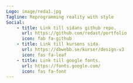 ```yaml
---
Logo: image/reda1.jpg
Tagline: Reprogramming reality with style
Social:
    - title: Link till sidans github repo.
      url: https://github.com/redast/portfolio
      icon: fab fa-github
    - title: Link till kursens sida.
      url: https://dbwebb.se/kurser/design-v3
      icon: fas fa-leaf
    - title: Link till google fonts.
      url: https://fonts.google.com/
      icon: fas fa-font
---
```

